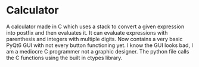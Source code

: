# Calculator
A calculator made in C which uses a stack to convert a given expression into postfix and then evaluates it. It can evaluate expressions with parenthesis and integers with multiple digits. Now contains a very basic PyQt6 GUI with not every button functioning yet. I know the GUI looks bad, I am a mediocre C programmer not a graphic designer. The python file calls the C functions using the built in ctypes library. 
